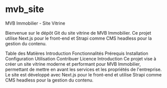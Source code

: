 # mvb_site
MVB Immobilier - Site Vitrine

Bienvenue sur le dépôt Git du site vitrine de MVB Immobilier. Ce projet utilise Next.js pour le front-end et Strapi comme CMS headless pour la gestion du contenu.

Table des Matières
Introduction
Fonctionnalités
Prérequis
Installation
Configuration
Utilisation
Contribuer
Licence
Introduction
Ce projet vise à créer un site vitrine moderne et performant pour MVB Immobilier, permettant de mettre en avant les services et les propriétés de l'entreprise. Le site est développé avec Next.js pour le front-end et utilise Strapi comme CMS headless pour la gestion du contenu.
